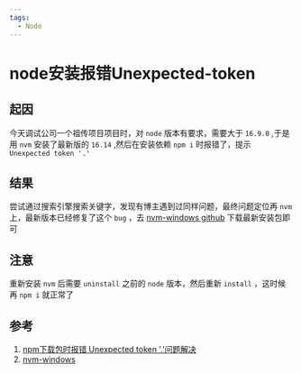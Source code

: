 ```yaml
---
tags:
  - Node
---
```

# node安装报错Unexpected-token

## 起因
今天调试公司一个祖传项目项目时，对 `node` 版本有要求，需要大于 `16.9.0` ,于是用 `nvm` 安装了最新版的 `16.14` ,然后在安装依赖 `npm i` 时报错了，提示  `Unexpected token '.'`

## 结果
尝试通过搜索引擎搜索关键字，发现有博主遇到过同样问题，最终问题定位再 `nvm` 上，最新版本已经修复了这个 `bug` ，去 [nvm-windows github](https://github.com/coreybutler/nvm-windows/releases) 下载最新安装包即可

## 注意
重新安装 `nvm` 后需要 `uninstall` 之前的 `node` 版本，然后重新 `install` ，这时候再 `npm i` 就正常了

## 参考
1. [npm下载包时报错 Unexpected token '.'问题解决](https://segmentfault.com/a/1190000041492116)
1. [nvm-windows](https://github.com/coreybutler/nvm-windows)

